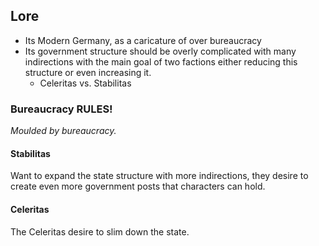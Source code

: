 ## Lore
- Its Modern Germany, as a caricature of over bureaucracy
- Its government structure should be overly complicated with many indirections with the main goal of two factions either reducing this structure or even increasing it.
	- Celeritas vs. Stabilitas
### Bureaucracy RULES!
*Moulded by bureaucracy.*

#### Stabilitas

Want to expand the state structure with more indirections, they desire to create even more government posts that characters can hold.


#### Celeritas

The Celeritas desire to slim down the state.